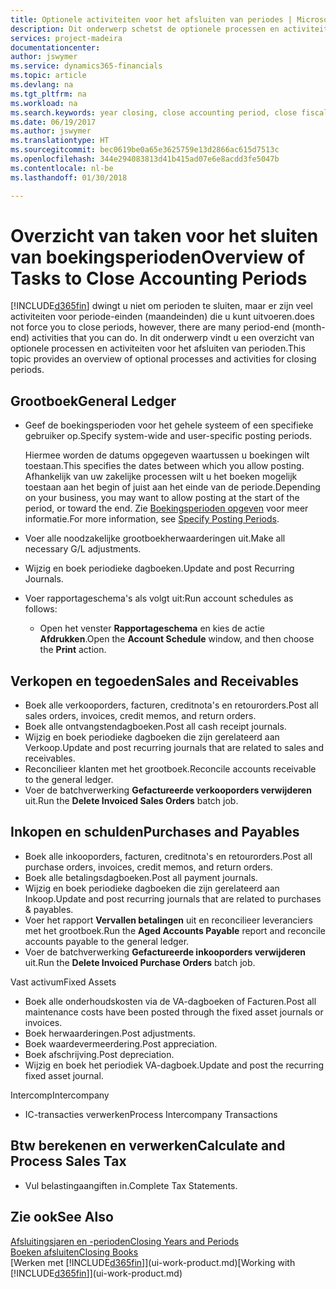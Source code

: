 ```yaml
---
title: Optionele activiteiten voor het afsluiten van periodes | Microsoft Docs
description: Dit onderwerp schetst de optionele processen en activiteiten voor het sluiten van boekingsperioden in Finance and Operations, Business edition.
services: project-madeira
documentationcenter: 
author: jswymer
ms.service: dynamics365-financials
ms.topic: article
ms.devlang: na
ms.tgt_pltfrm: na
ms.workload: na
ms.search.keywords: year closing, close accounting period, close fiscal year, aging, creditor payments, vendor payments
ms.date: 06/19/2017
ms.author: jswymer
ms.translationtype: HT
ms.sourcegitcommit: bec0619be0a65e3625759e13d2866ac615d7513c
ms.openlocfilehash: 344e294083813d41b415ad07e6e8acdd3fe5047b
ms.contentlocale: nl-be
ms.lasthandoff: 01/30/2018

---
```

# <a name="overview-of-tasks-to-close-accounting-periods"></a><span data-ttu-id="4e767-103">Overzicht van taken voor het sluiten van boekingsperioden</span><span class="sxs-lookup"><span data-stu-id="4e767-103">Overview of Tasks to Close Accounting Periods</span></span>
[!INCLUDE[d365fin](includes/d365fin_md.md)] <span data-ttu-id="4e767-104"> dwingt u niet om perioden te sluiten, maar er zijn veel activiteiten voor periode-einden (maandeinden) die u kunt uitvoeren.</span><span class="sxs-lookup"><span data-stu-id="4e767-104">does not force you to close periods, however, there are many period-end (month-end) activities that you can do.</span></span> <span data-ttu-id="4e767-105">In dit onderwerp vindt u een overzicht van optionele processen en activiteiten voor het afsluiten van perioden.</span><span class="sxs-lookup"><span data-stu-id="4e767-105">This topic provides an overview of optional processes and activities for closing periods.</span></span>  

## <a name="general-ledger"></a><span data-ttu-id="4e767-106">Grootboek</span><span class="sxs-lookup"><span data-stu-id="4e767-106">General Ledger</span></span>
* <span data-ttu-id="4e767-107">Geef de boekingsperioden voor het gehele systeem of een specifieke gebruiker op.</span><span class="sxs-lookup"><span data-stu-id="4e767-107">Specify system-wide and user-specific posting periods.</span></span>  

    <span data-ttu-id="4e767-108">Hiermee worden de datums opgegeven waartussen u boekingen wilt toestaan.</span><span class="sxs-lookup"><span data-stu-id="4e767-108">This specifies the dates between which you allow posting.</span></span> <span data-ttu-id="4e767-109">Afhankelijk van uw zakelijke processen wilt u het boeken mogelijk toestaan aan het begin of juist aan het einde van de periode.</span><span class="sxs-lookup"><span data-stu-id="4e767-109">Depending on your business, you may want to allow posting at the start of the period, or toward the end.</span></span> <span data-ttu-id="4e767-110">Zie [Boekingsperioden opgeven](finance-how-specify-posting-periods.md) voor meer informatie.</span><span class="sxs-lookup"><span data-stu-id="4e767-110">For more information, see [Specify Posting Periods](finance-how-specify-posting-periods.md).</span></span>  
* <span data-ttu-id="4e767-111">Voer alle noodzakelijke grootboekherwaarderingen uit.</span><span class="sxs-lookup"><span data-stu-id="4e767-111">Make all necessary G/L adjustments.</span></span>  
* <span data-ttu-id="4e767-112">Wijzig en boek periodieke dagboeken.</span><span class="sxs-lookup"><span data-stu-id="4e767-112">Update and post Recurring Journals.</span></span>  
  <!--* Process Consolidations-->
* <span data-ttu-id="4e767-113">Voer rapportageschema's als volgt uit:</span><span class="sxs-lookup"><span data-stu-id="4e767-113">Run account schedules as follows:</span></span>  
  * <span data-ttu-id="4e767-114">Open het venster **Rapportageschema** en kies de actie **Afdrukken**.</span><span class="sxs-lookup"><span data-stu-id="4e767-114">Open the **Account Schedule** window, and then choose the **Print** action.</span></span>  

## <a name="sales-and-receivables"></a><span data-ttu-id="4e767-115">Verkopen en tegoeden</span><span class="sxs-lookup"><span data-stu-id="4e767-115">Sales and Receivables</span></span>
* <span data-ttu-id="4e767-116">Boek alle verkooporders, facturen, creditnota's en retourorders.</span><span class="sxs-lookup"><span data-stu-id="4e767-116">Post all sales orders, invoices, credit memos, and return orders.</span></span>  
* <span data-ttu-id="4e767-117">Boek alle ontvangstendagboeken.</span><span class="sxs-lookup"><span data-stu-id="4e767-117">Post all cash receipt journals.</span></span>  
* <span data-ttu-id="4e767-118">Wijzig en boek periodieke dagboeken die zijn gerelateerd aan Verkoop.</span><span class="sxs-lookup"><span data-stu-id="4e767-118">Update and post recurring journals that are related to sales and receivables.</span></span>  
* <span data-ttu-id="4e767-119">Reconcilieer klanten met het grootboek.</span><span class="sxs-lookup"><span data-stu-id="4e767-119">Reconcile accounts receivable to the general ledger.</span></span>  
* <span data-ttu-id="4e767-120">Voer de batchverwerking **Gefactureerde verkooporders verwijderen** uit.</span><span class="sxs-lookup"><span data-stu-id="4e767-120">Run the **Delete Invoiced Sales Orders** batch job.</span></span>  

## <a name="purchases-and-payables"></a><span data-ttu-id="4e767-121">Inkopen en schulden</span><span class="sxs-lookup"><span data-stu-id="4e767-121">Purchases and Payables</span></span>
* <span data-ttu-id="4e767-122">Boek alle inkooporders, facturen, creditnota's en retourorders.</span><span class="sxs-lookup"><span data-stu-id="4e767-122">Post all purchase orders, invoices, credit memos, and return orders.</span></span>  
* <span data-ttu-id="4e767-123">Boek alle betalingsdagboeken.</span><span class="sxs-lookup"><span data-stu-id="4e767-123">Post all payment journals.</span></span>  
* <span data-ttu-id="4e767-124">Wijzig en boek periodieke dagboeken die zijn gerelateerd aan Inkoop.</span><span class="sxs-lookup"><span data-stu-id="4e767-124">Update and post recurring journals that are related to purchases & payables.</span></span>  
* <span data-ttu-id="4e767-125">Voer het rapport **Vervallen betalingen** uit en reconcilieer leveranciers met het grootboek.</span><span class="sxs-lookup"><span data-stu-id="4e767-125">Run the **Aged Accounts Payable** report and reconcile accounts payable to the general ledger.</span></span>  
* <span data-ttu-id="4e767-126">Voer de batchverwerking **Gefactureerde inkooporders verwijderen** uit.</span><span class="sxs-lookup"><span data-stu-id="4e767-126">Run the **Delete Invoiced Purchase Orders** batch job.</span></span>  

<span data-ttu-id="4e767-127">Vast activum</span><span class="sxs-lookup"><span data-stu-id="4e767-127">Fixed Assets</span></span>
* <span data-ttu-id="4e767-128">Boek alle onderhoudskosten via de VA-dagboeken of Facturen.</span><span class="sxs-lookup"><span data-stu-id="4e767-128">Post all maintenance costs have been posted through the fixed asset journals or invoices.</span></span>
* <span data-ttu-id="4e767-129">Boek herwaarderingen.</span><span class="sxs-lookup"><span data-stu-id="4e767-129">Post adjustments.</span></span>
* <span data-ttu-id="4e767-130">Boek waardevermeerdering.</span><span class="sxs-lookup"><span data-stu-id="4e767-130">Post appreciation.</span></span>
* <span data-ttu-id="4e767-131">Boek afschrijving.</span><span class="sxs-lookup"><span data-stu-id="4e767-131">Post depreciation.</span></span>
* <span data-ttu-id="4e767-132">Wijzig en boek het periodiek VA-dagboek.</span><span class="sxs-lookup"><span data-stu-id="4e767-132">Update and post the recurring fixed asset journal.</span></span>

<span data-ttu-id="4e767-133">Intercomp</span><span class="sxs-lookup"><span data-stu-id="4e767-133">Intercompany</span></span>
* <span data-ttu-id="4e767-134">IC-transacties verwerken</span><span class="sxs-lookup"><span data-stu-id="4e767-134">Process Intercompany Transactions</span></span>

## <a name="calculate-and-process-sales-tax"></a><span data-ttu-id="4e767-135">Btw berekenen en verwerken</span><span class="sxs-lookup"><span data-stu-id="4e767-135">Calculate and Process Sales Tax</span></span>
* <span data-ttu-id="4e767-136">Vul belastingaangiften in.</span><span class="sxs-lookup"><span data-stu-id="4e767-136">Complete Tax Statements.</span></span>  

## <a name="see-also"></a><span data-ttu-id="4e767-137">Zie ook</span><span class="sxs-lookup"><span data-stu-id="4e767-137">See Also</span></span>
[<span data-ttu-id="4e767-138">Afsluitingsjaren en -perioden</span><span class="sxs-lookup"><span data-stu-id="4e767-138">Closing Years and Periods</span></span>](year-close-years-periods.md)  
[<span data-ttu-id="4e767-139">Boeken afsluiten</span><span class="sxs-lookup"><span data-stu-id="4e767-139">Closing Books</span></span>](year-close-books.md)  
<span data-ttu-id="4e767-140">[Werken met [!INCLUDE[d365fin](includes/d365fin_md.md)]](ui-work-product.md)</span><span class="sxs-lookup"><span data-stu-id="4e767-140">[Working with [!INCLUDE[d365fin](includes/d365fin_md.md)]](ui-work-product.md)</span></span>

